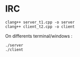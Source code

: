 # IRC
```
clang++ server_t1.cpp -o server
clang++ client_t2.cpp -o client
```
On differents terminal/windows :
```
./server
./client 
```

